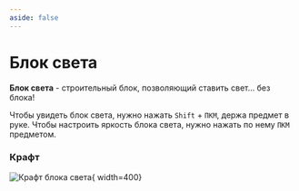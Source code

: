 ```yaml
---
aside: false
---
```


# Блок света

<ItemCard>
<Card style="overflow: hidden;" class="m-0">
    <template #header>
        <Image alt="user header" src="/assets/bestiary/block/light.png" width="40%"/>
    </template>
    <template #title>Блок света</template>
    <template #content>
      <Divider />
      <h3>Получение:</h3>
      <ul>
      <li>Крафт</li>
      </ul>
    </template>
</Card>
</ItemCard>

**Блок света** - строительный блок, позволяющий ставить свет... без блока!

Чтобы увидеть блок света, нужно нажать `Shift` + `ПКМ`, держа предмет в руке. Чтобы настроить яркость блока света, нужно нажать по нему `ПКМ` предметом.

### Крафт

![Крафт блока света](/assets/bestiary/crafts/light.png){ width=400}